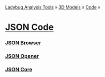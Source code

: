 ﻿[Ladybug Analysis Tools]( ../../../index.html  ) &raquo; [3D Models]( ../../index.html ) &raquo;
[Code]( ../index.html ) &raquo;

[JSON Code]( index.html )
===


### [JSON Browser]( browser/index.html )

### [JSON Opener]( opener/index.html )

### [JSON Core]( core/index.html )
